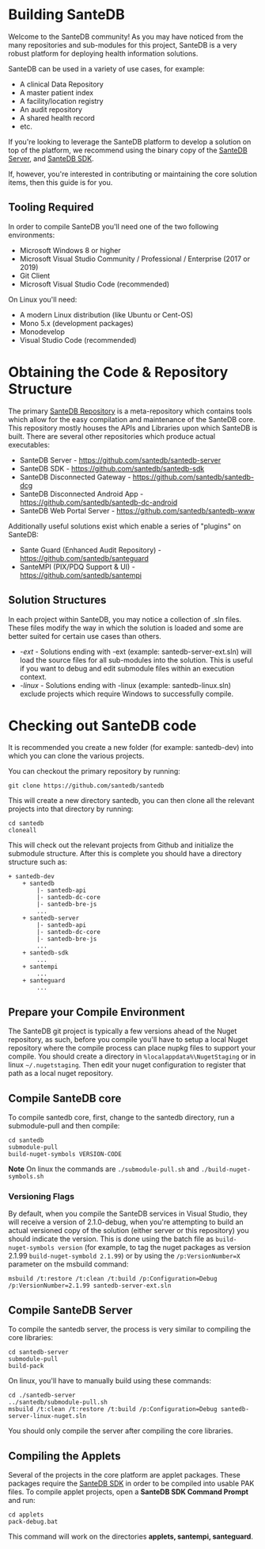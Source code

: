 # Building SanteDB

Welcome to the SanteDB community! As you may have noticed from the many repositories and sub-modules for this project, SanteDB is a very robust platform for deploying health information solutions. 

SanteDB can be used in a variety of use cases, for example:
* A clinical Data Repository
* A master patient index
* A facility/location registry
* An audit repository
* A shared health record
* etc.

If you're looking to leverage the SanteDB platform to develop a solution on top of the platform, we recommend using the binary copy of the [SanteDB Server](https://github.com/santedb/santedb-server/releases), and [SanteDB SDK](https://github.com/santedb/santedb-sdk/releases).

If, however, you're interested in contributing or maintaining the core solution items, then this guide is for you.

## Tooling Required

In order to compile SanteDB you'll need one of the two following environments:

* Microsoft Windows 8 or higher
* Microsoft Visual Studio Community / Professional / Enterprise (2017 or 2019)
* Git Client
* Microsoft Visual Studio Code (recommended)

On Linux you'll need:

* A modern Linux distribution (like Ubuntu or Cent-OS)
* Mono 5.x (development packages)
* Monodevelop
* Visual Studio Code (recommended)

# Obtaining the Code & Repository Structure

The primary [SanteDB Repository](https://github.com/santedb/santedb) is a meta-repository which contains tools which allow for the easy
compilation and maintenance of the SanteDB core. This repository mostly houses the APIs and Libraries upon which SanteDB is built. There 
are several other repositories which produce actual executables:

* SanteDB Server - https://github.com/santedb/santedb-server
* SanteDB SDK - https://github.com/santedb/santedb-sdk
* SanteDB Disconnected Gateway - https://github.com/santedb/santedb-dcg
* SanteDB Disconnected Android App - https://github.com/santedb/santedb-dc-android
* SanteDB Web Portal Server - https://github.com/santedb/santedb-www

Additionally useful solutions exist which enable a series of "plugins" on SanteDB:

* Sante Guard (Enhanced Audit Repository) - https://github.com/santedb/santeguard
* SanteMPI (PIX/PDQ Support & UI) - https://github.com/santedb/santempi

## Solution Structures

In each project within SanteDB, you may notice a collection of .sln files. These files modify the way in which the solution is loaded and some are better suited for certain use cases than others.

* *-ext* - Solutions ending with -ext (example: santedb-server-ext.sln) will load the source files for all sub-modules into the solution. This is useful if you want to debug and edit submodule files within an execution context.
* *-linux* - Solutions ending with -linux (example: santedb-linux.sln) exclude projects which require Windows to successfully compile.

# Checking out SanteDB code

It is recommended you create a new folder (for example: santedb-dev) into which you can clone the various projects. 

You can checkout the primary repository by running:

```
git clone https://github.com/santedb/santedb
```

This will create a new directory santedb, you can then clone all the relevant projects into that directory by running: 

```
cd santedb
cloneall
```

This will check out the relevant projects from Github and initialize the submodule structure. After this is complete you should have a directory structure such as:

```
+ santedb-dev
    + santedb
        |- santedb-api
        |- santedb-dc-core
        |- santedb-bre-js
        ...
    + santedb-server
        |- santedb-api
        |- santedb-dc-core
        |- santedb-bre-js
        ...
    + santedb-sdk
        ...
    + santempi
        ...
    + santeguard
        ...
```

## Prepare your Compile Environment

The SanteDB git project is typically a few versions ahead of the Nuget repository, as such, before you compile you'll have to setup a local Nuget repository where the compile process can 
place nupkg files to support your compile. You should create a directory in ```%localappdata%\NugetStaging``` or in linux ```~/.nugetstaging```. Then edit
your nuget configuration to register that path as a local nuget repository.

## Compile SanteDB core

To compile santedb core, first, change to the santedb directory, run a submodule-pull and then compile:

```
cd santedb
submodule-pull
build-nuget-symbols VERSION-CODE
```

**Note** On linux the commands are ```./submodule-pull.sh``` and ```./build-nuget-symbols.sh```

### Versioning Flags

By default, when you compile the SanteDB services in Visual Studio, they will receive a version of 2.1.0-debug, when you're attempting to build an actual versioned copy of the solution (either server or this repository) you should indicate the version. This is done using the batch file as `build-nuget-symbols version` (for example, to tag the nuget packages as version 2.1.99 `build-nuget-symbold 2.1.99`) or by using the `/p:VersionNumber=X` parameter on the msbuild command:

```
msbuild /t:restore /t:clean /t:build /p:Configuration=Debug /p:VersionNumber=2.1.99 santedb-server-ext.sln
```

## Compile SanteDB Server

To compile the santedb server, the process is very similar to compiling the core libraries:

```
cd santedb-server
submodule-pull
build-pack
```

On linux, you'll have to manually build using these commands:

```
cd ./santedb-server
../santedb/submodule-pull.sh
msbuild /t:clean /t:restore /t:build /p:Configuration=Debug santedb-server-linux-nuget.sln
```

You should only compile the server after compiling the core libraries.

## Compiling the Applets

Several of the projects in the core platform are applet packages. These packages require the [SanteDB SDK](https://github.com/santedb/santedb-sdk) in order to 
be compiled into usable PAK files. To compile applet projects, open a **SanteDB SDK Command Prompt** and run:

```
cd applets
pack-debug.bat
```

This command will work on the directories **applets, santempi, santeguard**.
